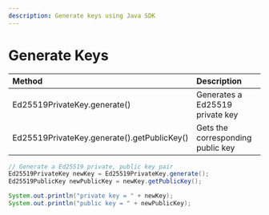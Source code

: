 ```yaml
---
description: Generate keys using Java SDK
---
```


# Generate Keys

| Method | Description |
| :--- | :--- |
| Ed25519PrivateKey.generate\(\) | Generates a Ed25519 private key |
| Ed25519PrivateKey.generate\(\).getPublicKey\(\) | Gets the corresponding public key |

```java
// Generate a Ed25519 private, public key pair
Ed25519PrivateKey newKey = Ed25519PrivateKey.generate();
Ed25519PublicKey newPublicKey = newKey.getPublicKey();

System.out.println("private key = " + newKey);
System.out.println("public key = " + newPublicKey);
```

